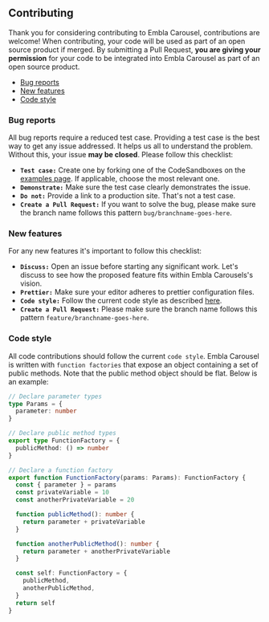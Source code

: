 ## Contributing

Thank you for considering contributing to Embla Carousel, contributions are welcome! When contributing, your code will be used as part of an open source product if merged. By submitting a Pull Request, **you are giving your permission** for your code to be integrated into Embla Carousel as part of an open source product.

- [Bug reports](#bug-reports)
- [New features](#new-features)
- [Code style](#code-style)

### Bug reports

All bug reports require a reduced test case. Providing a test case is the best way to get any issue addressed. It helps us all to understand the problem. Without this, your issue **may be closed**. Please follow this checklist:

- **`Test case:`** Create one by forking one of the CodeSandboxes on the [examples page](https://davidcetinkaya.github.io/embla-carousel/examples). If applicable, choose the most relevant one.
- **`Demonstrate:`** Make sure the test case clearly demonstrates the issue.
- **`Do not:`** Provide a link to a production site. That's not a test case.
- **`Create a Pull Request:`** If you want to solve the bug, please make sure the branch name follows this pattern `bug/branchname-goes-here`.

### New features

For any new features it's important to follow this checklist:

- **`Discuss:`** Open an issue before starting any significant work. Let's discuss to see how the proposed feature fits within Embla Carousels's vision.
- **`Prettier:`** Make sure your editor adheres to prettier configuration files.
- **`Code style:`** Follow the current code style as described [here](#code-style).
- **`Create a Pull Request:`** Please make sure the branch name follows this pattern `feature/branchname-goes-here`.

### Code style

All code contributions should follow the current `code style`. Embla Carousel is written with `function factories` that expose an object containing a set of public methods. Note that the public method object should be flat. Below is an example:

```typescript
// Declare parameter types
type Params = {
  parameter: number
}

// Declare public method types
export type FunctionFactory = {
  publicMethod: () => number
}

// Declare a function factory
export function FunctionFactory(params: Params): FunctionFactory {
  const { parameter } = params
  const privateVariable = 10
  const anotherPrivateVariable = 20

  function publicMethod(): number {
    return parameter + privateVariable
  }

  function anotherPublicMethod(): number {
    return parameter + anotherPrivateVariable
  }

  const self: FunctionFactory = {
    publicMethod,
    anotherPublicMethod,
  }
  return self
}
```

